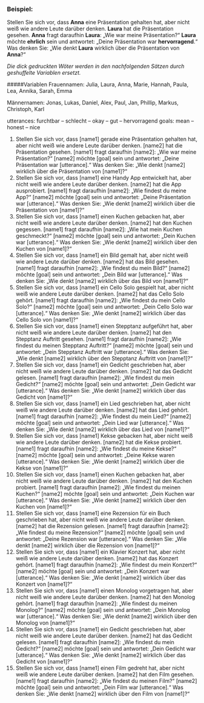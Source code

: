 ### Beispiel:
Stellen Sie sich vor, dass **Anna** eine Präsentation gehalten hat, aber nicht weiß wie andere Leute darüber denken. **Laura** hat die Präsentation gesehen. **Anna** fragt daraufhin **Laura**: „Wie war meine Präsentation?“
**Laura** möchte **ehrlich** sein und antwortet: „Deine Präsentation war **hervorragend**.“
Was denken Sie: „Wie denkt **Laura** wirklich über die Präsentation von **Anna**?“

*Die dick gedruckten Wöter werden in den nachfolgenden Sätzen durch geshuffelte Variablen ersetzt.*

#####Variablen
Frauennamen: Julia, Laura, Anna, Marie, Hannah, Paula, Lea, Annika, Sarah, Emma

Männernamen: Jonas, Lukas, Daniel, Alex, Paul, Jan, Phillip, Markus, Christoph, Karl

utterances: furchtbar – schlecht – okay – gut – hervorragend
goals: mean – honest – nice 


1. Stellen Sie sich vor, dass [name1] gerade eine Präsentation gehalten hat, aber nicht weiß wie andere Leute darüber denken. [name2] hat die Präsentation gesehen. [name1] fragt daraufhin [name2]: „Wie war meine Präsentation?“
[name2] möchte [goal] sein und antwortet: „Deine Präsentation war [utterance].“
Was denken Sie: „Wie denkt [name2] wirklich über die Präsentation von [name1]?“
2. Stellen Sie sich vor, dass [name1] eine Handy App entwickelt hat, aber nicht weiß wie andere Leute darüber denken. [name2] hat die App ausprobiert. [name1] fragt daraufhin [name2]: „Wie findest du meine App?“
[name2] möchte [goal] sein und antwortet: „Deine Präsentation war [utterance].“
Was denken Sie: „Wie denkt [name2] wirklich über die Präsentation von [name1]?“
3. Stellen Sie sich vor, dass [name1] einen Kuchen gebacken hat, aber nicht weiß wie andere Leute darüber denken. [name2] hat den Kuchen gegessen. [name1] fragt daraufhin [name2]: „Wie hat mein Kuchen geschmeckt?“
[name2] möchte [goal] sein und antwortet: „Dein Kuchen war [utterance].“
Was denken Sie: „Wie denkt [name2] wirklich über den Kuchen von [name1]?“
4. Stellen Sie sich vor, dass [name1] ein Bild gemalt hat, aber nicht weiß wie andere Leute darüber denken. [name2] hat das Bild gesehen. [name1] fragt daraufhin [name2]: „Wie findest du mein Bild?“
[name2] möchte [goal] sein und antwortet: „Dein Bild war [utterance].“
Was denken Sie: „Wie denkt [name2] wirklich über das Bild von [name1]?“
5. Stellen Sie sich vor, dass [name1] ein Cello Solo gespielt hat, aber nicht weiß wie andere Leute darüber denken. [name2] hat das Cello Solo gehört. [name1] fragt daraufhin [name2]: „Wie findest du mein Cello Solo?“
[name2] möchte [goal] sein und antwortet: „Dein Cello Solo war [utterance].“
Was denken Sie: „Wie denkt [name2] wirklich über das Cello Solo von [name1]?“
6. Stellen Sie sich vor, dass [name1] einen Stepptanz aufgeführt hat, aber nicht weiß wie andere Leute darüber denken. [name2] hat den Stepptanz Auftritt gesehen. [name1] fragt daraufhin [name2]: „Wie findest du meinen Stepptanz Auftritt?“
[name2] möchte [goal] sein und antwortet: „Dein Stepptanz Auftritt war [utterance].“
Was denken Sie: „Wie denkt [name2] wirklich über den Stepptanz Auftritt von [name1]?“
7. Stellen Sie sich vor, dass [name1] ein Gedicht geschrieben hat, aber nicht weiß wie andere Leute darüber denken. [name2] hat das Gedicht gelesen. [name1] fragt daraufhin [name2]: „Wie findest du mein Gedicht?“
[name2] möchte [goal] sein und antwortet: „Dein Gedicht war [utterance].“
Was denken Sie: „Wie denkt [name2] wirklich über das Gedicht von [name1]?“
8. Stellen Sie sich vor, dass [name1] ein Lied geschrieben hat, aber nicht weiß wie andere Leute darüber denken. [name2] hat das Lied gehört. [name1] fragt daraufhin [name2]: „Wie findest du mein Lied?“
[name2] möchte [goal] sein und antwortet: „Dein Lied war [utterance].“
Was denken Sie: „Wie denkt [name2] wirklich über das Lied von [name1]?“
9. Stellen Sie sich vor, dass [name1] Kekse gebacken hat, aber nicht weiß wie andere Leute darüber denken. [name2] hat die Kekse probiert. [name1] fragt daraufhin [name2]: „Wie findest du meine Kekse?“
[name2] möchte [goal] sein und antwortet: „Deine Kekse waren [utterance].“
Was denken Sie: „Wie denkt [name2] wirklich über die Kekse von [name1]?“
10. Stellen Sie sich vor, dass [name1] einen Kuchen gebacken hat, aber nicht weiß wie andere Leute darüber denken. [name2] hat den Kuchen probiert. [name1] fragt daraufhin [name2]: „Wie findest du meinen Kuchen?“
[name2] möchte [goal] sein und antwortet: „Dein Kuchen war [utterance].“
Was denken Sie: „Wie denkt [name2] wirklich über den Kuchen von [name1]?“
11. Stellen Sie sich vor, dass [name1] eine Rezension für ein Buch geschrieben hat, aber nicht weiß wie andere Leute darüber denken. [name2] hat die Rezension gelesen. [name1] fragt daraufhin [name2]: „Wie findest du meine Rezension?“
[name2] möchte [goal] sein und antwortet: „Deine Rezension war [utterance].“
Was denken Sie: „Wie denkt [name2] wirklich über die Rezension von [name1]?“
12. Stellen Sie sich vor, dass [name1] ein Klavier Konzert hat, aber nicht weiß wie andere Leute darüber denken. [name2] hat das Konzert gehört. [name1] fragt daraufhin [name2]: „Wie findest du mein Konzert?“
[name2] möchte [goal] sein und antwortet: „Dein Konzert war [utterance].“
Was denken Sie: „Wie denkt [name2] wirklich über das Konzert von [name1]?“
13. Stellen Sie sich vor, dass [name1] einen Monolog vorgetragen hat, aber nicht weiß wie andere Leute darüber denken. [name2] hat den Monolog gehört. [name1] fragt daraufhin [name2]: „Wie findest du meinen Monolog?“
[name2] möchte [goal] sein und antwortet: „Dein Monolog war [utterance].“
Was denken Sie: „Wie denkt [name2] wirklich über den Monolog von [name1]?“
14. Stellen Sie sich vor, dass [name1] ein Gedicht geschrieben hat, aber nicht weiß wie andere Leute darüber denken. [name2] hat das Gedicht gelesen. [name1] fragt daraufhin [name2]: „Wie findest du mein Gedicht?“
[name2] möchte [goal] sein und antwortet: „Dein Gedicht war [utterance].“
Was denken Sie: „Wie denkt [name2] wirklich über das Gedicht von [name1]?“
15. Stellen Sie sich vor, dass [name1] einen Film gedreht hat, aber nicht weiß wie andere Leute darüber denken. [name2] hat den Film gesehen. [name1] fragt daraufhin [name2]: „Wie findest du meinen Film?“
[name2] möchte [goal] sein und antwortet: „Dein Film war [utterance].“
Was denken Sie: „Wie denkt [name2] wirklich über den Film von [name1]?“








